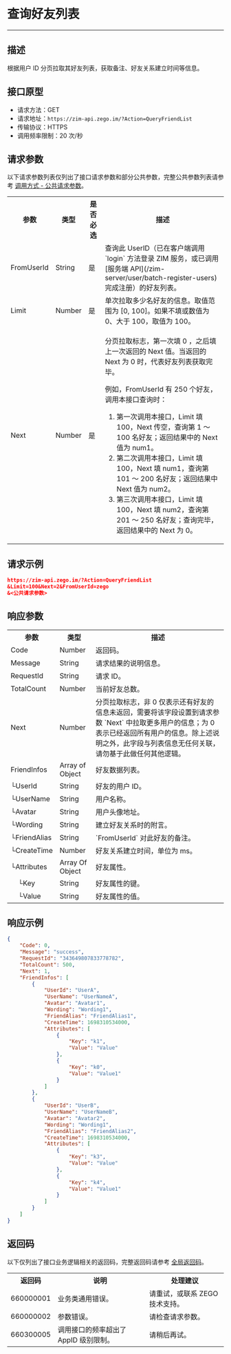 
# 查询好友列表

- - -

## 描述

根据用户 ID 分页拉取其好友列表，获取备注、好友关系建立时间等信息。

## 接口原型

- 请求方法：GET
- 请求地址：`https://zim-api.zego.im/?Action=QueryFriendList`
- 传输协议：HTTPS
- 调用频率限制：20 次/秒


## 请求参数

以下请求参数列表仅列出了接口请求参数和部分公共参数，完整公共参数列表请参考 [调用方式 - 公共请求参数](/zim-server/accessing-server-apis#2-公共参数)。

<table>
<tbody><tr>
<th>参数</th>
<th>类型</th>
<th>是否必选</th>
<th>描述</th>
</tr>
<tr>
<td>FromUserId</td>
<td>String</td>
<td>是</td>
<td>查询此 UserID（已在客户端调用 `login` 方法登录 ZIM 服务，或已调用 [服务端 API](/zim-server/user/batch-register-users) 完成注册）的好友列表。</td>
</tr>
<tr>
<td>Limit</td>
<td>Number</td>
<td>是</td>
<td>单次拉取多少名好友的信息。取值范围为 [0, 100]。如果不填或数值为 0、大于 100，取值为 100。</td>
</tr>
<tr>
<td>Next</td>
<td>Number</td>
<td>是</td>
<td><p>分页拉取标志，第一次填 0 ，之后填上一次返回的 Next 值。当返回的 Next 为 0 时，代表好友列表获取完毕。</p><p> 例如，FromUserId 有 250 个好友，调用本接口查询时：</p><ol><li> 第一次调用本接口，Limit 填 100，Next 传空，查询第 1 ～ 100 名好友；返回结果中的 Next 值为 num1。</li><li> 第二次调用本接口，Limit 填 100，Next 填 num1，查询第 101 ～ 200 名好友；返回结果中 Next 值为 num2。</li><li> 第三次调用本接口，Limit 填 100，Next 填 num2，查询第 201 ～ 250 名好友；查询完毕，返回结果中的 Next 为 0。</li></ol><p></p></td>
</tr>
</tbody></table>


## 请求示例

```json
https://zim-api.zego.im/?Action=QueryFriendList
&Limit=100&Next=2&FromUserId=zego
&<公共请求参数>
```

## 响应参数

<table class="collapsible-table" >
<tbody><tr data-row-level="1">
<th>参数</th>
<th>类型</th>
<th>描述</th>
</tr>
<tr data-row-level="2">
<td>Code</td>
<td>Number</td>
<td>返回码。</td>
</tr>
<tr data-row-level="3">
<td>Message</td>
<td>String</td>
<td>请求结果的说明信息。</td>
</tr>
<tr data-row-level="4">
<td>RequestId</td>
<td>String</td>
<td>请求 ID。</td>
</tr>
<tr data-row-level="5">
<td>TotalCount</td>
<td>Number</td>
<td>当前好友总数。</td>
</tr>
<tr data-row-level="6">
<td>Next</td>
<td>Number</td>
<td>分页拉取标志，非 0 仅表示还有好友的信息未返回，需要将该字段设置到请求参数 `Next` 中拉取更多用户的信息；为 0 表示已经返回所有用户的信息。<Note>除上述说明之外，此字段与列表信息无任何关联，请勿基于此做任何其他逻辑。</Note></td>
</tr>
<tr data-row-level="7" data-row-child="true">
<td>FriendInfos</td>
<td>Array of Object</td>
<td>好友数据列表。</td>
</tr>
<tr data-row-level="7-1">
<td>└UserId</td>
<td>String</td>
<td>好友的用户 ID。</td>
</tr>
<tr data-row-level="7-2">
<td>└UserName</td>
<td>String</td>
<td>用户名称。</td>
</tr>
<tr data-row-level="7-3">
<td>└Avatar</td>
<td>String</td>
<td>用户头像地址。</td>
</tr>
<tr data-row-level="7-4">
<td>└Wording</td>
<td>String</td>
<td>建立好友关系时的附言。</td>
</tr>
<tr data-row-level="7-5">
<td>└FriendAlias</td>
<td>String</td>
<td>`FromUserId` 对此好友的备注。</td>
</tr>
<tr data-row-level="7-6">
<td>└CreateTime</td>
<td>Number</td>
<td>好友关系建立时间，单位为 ms。</td>
</tr>
<tr data-row-level="7-7" data-row-child="true">
<td>└Attributes</td>
<td>Array Of Object</td>
<td>好友属性。</td>
</tr>
<tr data-row-level="7-7-1">
<td>&nbsp;&nbsp;&nbsp;&nbsp;└Key</td>
<td>String</td>
<td>好友属性的键。</td>
</tr>
<tr data-row-level="7-7-2">
<td>&nbsp;&nbsp;&nbsp;&nbsp;└Value</td>
<td>String</td>
<td>好友属性的值。</td>
</tr>
</tbody></table>

## 响应示例

```json
{
    "Code": 0,
    "Message": "success",
    "RequestId": "343649807833778782",
    "TotalCount": 500,
    "Next": 1,
    "FriendInfos": [
        {
            "UserId": "UserA",
            "UserName": "UserNameA",
            "Avatar": "Avatar1",
            "Wording": "Wording1",
            "FriendAlias": "FriendAlias1",
            "CreateTime": 1698310534000,
            "Attributes": [
                {
                    "Key": "k1",
                    "Value": "Value"
                },
                {
                    "Key": "k0",
                    "Value": "Value1"
                }
            ]
        },
        {
            "UserId": "UserB",
            "UserName": "UserNameB",
            "Avatar": "Avatar2",
            "Wording": "Wording1",
            "FriendAlias": "FriendAlias2",
            "CreateTime": 1698310534000,
            "Attributes": [
                {
                    "Key": "k3",
                    "Value": "Value"
                },
                {
                    "Key": "k4",
                    "Value": "Value1"
                }
            ]
        }
    ]
}
```


## 返回码

以下仅列出了接口业务逻辑相关的返回码，完整返回码请参考 [全局返回码](/zim-server/return-codes)。

<table>
<tbody><tr>
<th>返回码</th>
<th>说明</th>
<th>处理建议</th>
</tr>
<tr>
<td>660000001</td>
<td>业务类通用错误。</td>
<td>请重试，或联系 ZEGO 技术支持。</td>
</tr>
<tr>
<td>660000002</td>
<td>参数错误。</td>
<td>请检查请求参数。</td>
</tr>
<tr>
<td>660300005</td>
<td>调用接口的频率超出了 AppID 级别限制。</td>
<td>请稍后再试。</td>
</tr>
</tbody></table>
